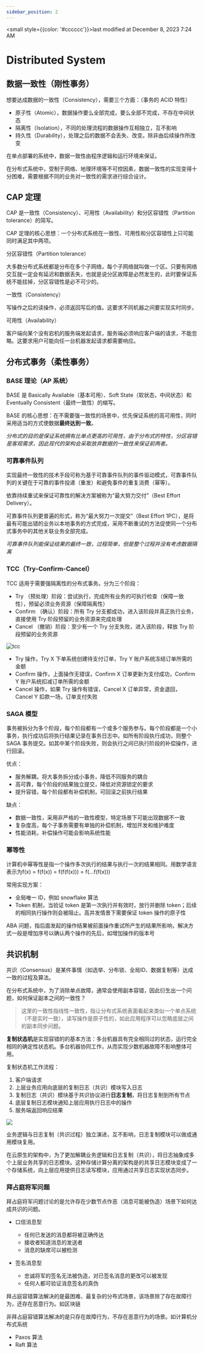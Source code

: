 ```yaml
---
sidebar_position: 2
---
```

    
<small style={{color: '#cccccc'}}>last modified at December 8, 2023 7:24 AM</small>
# Distributed System

## 数据一致性（刚性事务）

想要达成数据的一致性（Consistency），需要三个方面：（事务的 ACID 特性）

- 原子性（Atomic），数据操作要么全部完成，要么全部不完成，不存在中间状态
- 隔离性（Isolation），不同的处理流程的数据操作互相独立，互不影响
- 持久性（Durability），处理之后的数据不会丢失、改变。除非由后续操作所改变

在单点部署的系统中，数据一致性由程序逻辑和运行环境来保证。

在分布式系统中，受制于网络、地理环境等不可控因素，数据一致性的实现变得十分困难，需要根据不同的业务对一致性的需求进行综合设计。

## CAP 定理

CAP 是一致性（Consistency）、可用性（Availability）和分区容错性（Partition tolerance）的简写。

CAP 定理的核心思想：一个分布式系统在一致性、可用性和分区容错性上只可能同时满足其中两项。

分区容错性（Partition tolerance）

大多数分布式系统都是分布在多个子网络，每个子网络就叫做一个区。只要有网络交互就一定会有延迟和数据丢失，也就是说分区故障是必然发生的，此时要保证系统不能挂掉，分区容错性是必不可少的。

一致性（Consistency）

写操作之后的读操作，必须返回写后的值。这要求不同机器之间要实现实时同步。

可用性（Availability）

客户端向某个没有宕机的服务端发起请求，服务端必须响应客户端的请求，不能忽略。这要求用户可能向任一台机器发起请求都需要响应。

## 分布式事务（柔性事务）

### BASE 理论（AP 系统）

BASE 是 Basically Available（基本可用）、Soft State（软状态，中间状态）和Eventually Consistent（最终一致性）的缩写。

BASE 的核心思想：在不需要强一致性的场景中，优先保证系统的高可用性，同时采用适当的方式使数据**最终达到一致**。

_分布式的目的是保证系统拥有比单点更高的可用性，由于分布式的特性，分区容错是客观需求，因此现代的架构会采取放弃数据的一致性来保证前两者。_

### 可靠事件队列

实现最终一致性的技术手段可称为基于可靠事件队列的事件驱动模式，可靠事件队列的关键在于可靠的事件投递（重发）和避免事件的重复消费（幂等）。

依靠持续重试来保证可靠性的解决方案被称为“最大努力交付”（Best Effort Delivery）。

可靠事件队列更普遍的形式，称为“最大努力一次提交”（Best Effort 1PC），是将最有可能出错的业务以本地事务的方式完成，采用不断重试的方法促使同一个分布式事务中的其他关联业务全部完成。

_可靠事件队列能保证结果的最终一致，过程简单，但是整个过程并没有考虑数据隔离_

### TCC（Try-Confirm-Cancel）

TCC 适用于需要强隔离性的分布式事务。分为三个阶段：

- Try （预处理）阶段：尝试执行，完成所有业务的可执行检查（保障一致性），预留必须业务资源（保障隔离性）
- Confirm （确认）阶段：所有 Try 分支都成功，进入该阶段并真正执行业务，直接使用 Try 阶段预留的业务资源来完成处理
- Cancel （撤销）阶段：至少有一个 Try 分支失败，进入该阶段，释放 Try 阶段预留的业务资源

![tcc](./assets/tcc-e34cb994.png)

- Try 操作，Try X 下单系统创建待支付订单，Try Y 账户系统冻结订单所需的金额
- Confirm 操作，上面操作无错误，Confirm X 订单更新为支付成功，Confirm Y 账户系统扣减订单所需的金额
- Cancel 操作，如果 Try 操作有错误，Cancel X 订单异常，资金退回，Cancel Y 扣款一场，订单支付失败

### SAGA 模型

事务被拆分为多个阶段，每个阶段都有一个或多个服务参与。每个阶段都是一个小事务，执行成功后将执行结果记录在事务日志中。如所有阶段执行成功，则整个 SAGA 事务提交。如其中某个阶段失败，则会执行之间已执行阶段的补偿操作，进行回滚。

优点：
- 服务解耦，将大事务拆分成小事务，降低不同服务的耦合
- 高可靠，每个阶段的结果独立提交，降低对资源锁定的要求
- 提升容错，每个阶段都有补偿机制，可回滚之前执行结果

缺点：
- 数据一致性，采用非严格的一致性模型，特定场景下可能出现数据不一致
- 复杂度高，每个子事务需要有单独的补偿机制，增加开发和维护难度
- 性能消耗，补偿操作可能会影响系统性能

### 幂等性

计算机中幂等性是指一个操作多次执行的结果与执行一次的结果相同。用数学语言表示为f(x) = f(f(x)) = f(f(f(x))) = f(...f(f(x)))

常用实现方案：

- 全局唯一 ID，例如 snowflake 算法
- Token 机制，当验证 token 是第一次执行并有效时，放行并删除 token；后续的相同执行操作则会被阻止。高并发情景下需要保证 token 操作的原子性

ABA 问题，指后面发起的操作结果被前面操作重试所产生的结果所影响，解决方式一般是增加序号以确认两个操作的先后，如增加操作的版本号

## 共识机制

共识（Consensus）是某件事情（如选举、分布锁、全局ID、数据复制等）达成一致的过程及算法。

在分布式系统中，为了消除单点故障，通常会使用副本容错，因此衍生出一个问题，如何保证副本之间的一致性？

> 这里的一致性指线性一致性，指让分布式系统表面看起来类似一个单点系统（不是实时一致），读写操作是原子性的，如此应用程序可以忽略底层之间的副本同步问题。

**复制状态机**是实现容错的的基本方法：多台机器具有完全相同过的状态，运行完全相同的确定性状态机。多台机器协同工作，从而实现少数机器故障不影响整体可用。

复制状态机工作流程：

1. 客户端请求
2. 上层业务应用向底层的复制日志（共识）模块写入日志
2. 复制日志（共识）模块基于共识协议进行**日志复制**，将日志复制到所有节点
3. 底层复制日志模块通知上层应用执行日志中的操作
4. 服务端返回响应结果

![](./assets/replicated-state-machine-04f4df28.png)

业务逻辑与日志复制（共识过程）独立演进，互不影响，日志复制模块可以做成通用模块复用。

在云原生的架构中，为了更加解耦业务逻辑和日志复制（共识），将日志抽象成多个上层业务共享的日志模块。这种存储计算分离的架构是的共享日志模块变成了一个存储系统，向上层应用提供日志读写模块，应用通过共享日志实现状态同步。

### 拜占庭将军问题

拜占庭将军问题讨论的是允许存在少数节点作恶（消息可能被伪造）场景下如何达成共识的问题。

- 口信消息型
  - 任何已发送的消息都将被正确传达
  - 接收者知道消息的发送者
  - 消息的缺席可以被检测

- 签名消息型
  - 忠诚将军的签名无法被伪造，对已签名消息的更改可以被发现
  - 任何人都可验证消息签名的真伪

拜占庭容错算法解决的是最困难、最复杂的分布式场景，该场景除了存在故障行为，还存在恶意行为。如区块链

非拜占庭容错算法解决的是只存在故障行为，不存在恶意行为的场景。如计算机分布式系统

- Paxos 算法
- Raft 算法

      